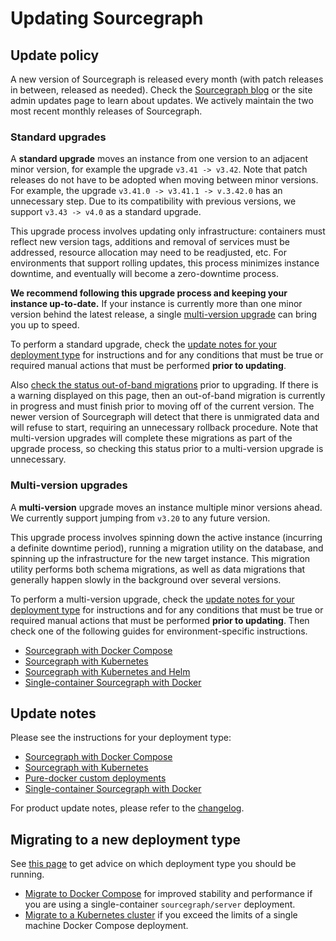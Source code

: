 # Updating Sourcegraph

## Update policy

A new version of Sourcegraph is released every month (with patch releases in between, released as needed). Check the [Sourcegraph blog](https://about.sourcegraph.com/blog) or the site admin updates page to learn about updates. We actively maintain the two most recent monthly releases of Sourcegraph.

### Standard upgrades

A **standard upgrade** moves an instance from one version to an adjacent minor version, for example the upgrade `v3.41 -> v3.42`. Note that patch releases do not have to be adopted when moving between minor versions. For example, the upgrade `v3.41.0 -> v3.41.1 -> v.3.42.0` has an unnecessary step. Due to its compatibility with previous versions, we support `v3.43 -> v4.0` as a standard upgrade.

This upgrade process involves updating only infrastructure: containers must reflect new version tags, additions and removal of services must be addressed, resource allocation may need to be readjusted, etc. For environments that support rolling updates, this process minimizes instance downtime, and eventually will become a zero-downtime process.

**We recommend following this upgrade process and keeping your instance up-to-date.** If your instance is currently more than one minor version behind the latest release, a single [multi-version upgrade](#multi-version-upgrades) can bring you up to speed.

To perform a standard upgrade, check the [update notes for your deployment type](#update-notes) for instructions and for any conditions that must be true or required manual actions that must be performed **prior to updating**.

Also [check the status out-of-band migrations](../how-to/unfinished_migration#checking-progress) prior to upgrading. If there is a warning displayed on this page, then an out-of-band migration is currently in progress and must finish prior to moving off of the current version. The newer version of Sourcegraph will detect that there is unmigrated data and will refuse to start, requiring an unnecessary rollback procedure. Note that multi-version upgrades will complete these migrations as part of the upgrade process, so checking this status prior to a multi-version upgrade is unnecessary.

### Multi-version upgrades

A **multi-version** upgrade moves an instance multiple minor versions ahead. We currently support jumping from `v3.20` to any future version.

This upgrade process involves spinning down the active instance (incurring a definite downtime period), running a migration utility on the database, and spinning up the infrastructure for the new target instance. This migration utility performs both schema migrations, as well as data migrations that generally happen slowly in the background over several versions.

To perform a multi-version upgrade, check the [update notes for your deployment type](#update-notes) for instructions and for any conditions that must be true or required manual actions that must be performed **prior to updating**. Then check one of the following guides for environment-specific instructions.

- [Sourcegraph with Docker Compose](../deploy/docker-compose/upgrade#multi-version-upgrades)
- [Sourcegraph with Kubernetes](../deploy/kubernetes/update#multi-version-upgrades)
- [Sourcegraph with Kubernetes and Helm](../deploy/kubernetes/helm#multi-version-upgrades)
- [Single-container Sourcegraph with Docker](../deploy/docker-single-container#multi-version-upgrades)

## Update notes

Please see the instructions for your deployment type:

- [Sourcegraph with Docker Compose](docker_compose.md)
- [Sourcegraph with Kubernetes](kubernetes.md)
- [Pure-docker custom deployments](pure_docker.md)
- [Single-container Sourcegraph with Docker](server.md)

For product update notes, please refer to the [changelog](../../CHANGELOG.md).

## Migrating to a new deployment type

See [this page](../deploy/index.md) to get advice on which deployment type you should be running.

- [Migrate to Docker Compose](../deploy/docker-compose/migrate.md) for improved stability and performance if you are using a single-container `sourcegraph/server` deployment.
- [Migrate to a Kubernetes cluster](../deploy/kubernetes/index.md) if you exceed the limits of a single machine Docker Compose deployment.
